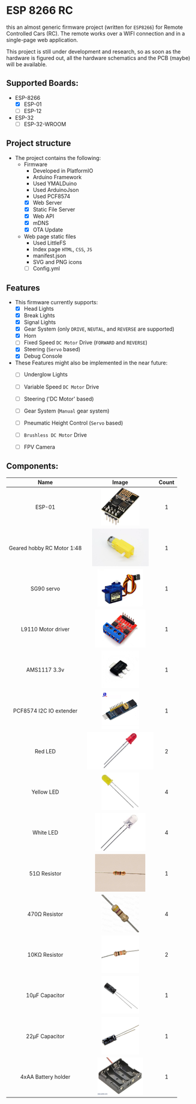 # ESP 8266 RC
this an almost generic firmware project (written for `ESP8266`) for Remote Controlled Cars (RC). 
The remote works over a WIFI connection and in a single-page web application.

This project is still under development and research, so as soon as the hardware is figured out, all the hardware schematics and the PCB (maybe) will be available. 

## Supported Boards:
  - ESP-8266
    - [x] ESP-01
    - [ ] ESP-12
  - ESP-32
    - [ ] ESP-32-WROOM

## Project structure
  - The project contains the following:
    - Firmware
      - Developed in PlatformIO
      - Arduino Framework
      - Used YMALDuino
      - Used ArduinoJson
      - Used PCF8574
      - [x] Web Server
      - [x] Static File Server
      - [x] Web API
      - [x] mDNS
      - [x] OTA Update
    - Web page static files
      - Used LittleFS
      - Index page `HTML`, `CSS`, `JS` 
      - manifest.json
      - SVG and PNG icons
      - [ ] Config.yml

## Features
  - This firmware currently supports:
    - [x] Head Lights
    - [x] Break Lights
    - [x] Signal Lights
    - [x] Gear System (only `DRIVE`, `NEUTAL`, and `REVERSE` are supported)
    - [x] Horn
    - [ ] Fixed Speed `DC Motor` Drive (`FORWARD` and `REVERSE`)
    - [x] Steering (`Servo` based)
    - [x] Debug Console
  
  - These Features might also be implemented in the near future:
    - [ ] Underglow Lights
    - [ ] Variable Speed `DC Motor` Drive
    - [ ] Steering ('DC Motor' based)
    - [ ] Gear System (`Manual` gear system)
    - [ ] Pneumatic Height Control (`Servo` based)
    - [ ] `Brushless DC Motor` Drive
    - [ ] FPV Camera


## Components:
  
  | Name                       | Image                                            | Count |
  | :---:                      | :---:                                            | :---: |
  | ESP-01                     | <img src="images/esp01.jpg" height="100">        | 1     |
  | Geared hobby RC Motor 1:48 | <img src="images/geared-1-48.webp" height="100"> | 1     |
  | SG90 servo                 | <img src="images/sg90.webp" height="100">        | 1     |
  | L9110 Motor driver         | <img src="images/l9110s.jpg" height="100">       | 1     |
  | AMS1117 3.3v               | <img src="images/ams1117.webp" height="100">     | 1     |
  | PCF8574 I2C IO extender    | <img src="images/pcf8574.jpg" height="100">      | 1     |
  | Red LED                    | <img src="images/red-led.webp" height="100">     | 2     |
  | Yellow LED                 | <img src="images/yellow-led.jpg" height="100">   | 4     |
  | White LED                  | <img src="images/white-led.jpg" height="100">    | 4     |
  | 51Ω Resistor               | <img src="images/51.jpg" height="100">           | 1     |
  | 470Ω Resistor              | <img src="images/470.jpg" height="100">          | 4     |
  | 10KΩ Resistor              | <img src="images/10k.webp" height="100">         | 2     |
  | 10µF Capacitor             | <img src="images/10uf-25v.jpg" height="100">     | 1     |
  | 22µF Capacitor             | <img src="images/22uf.jpg" height="100">         | 1     |
  | 4xAA Battery holder        | <img src="images/bat-holder.webp" height="100">  | 1     |
  
